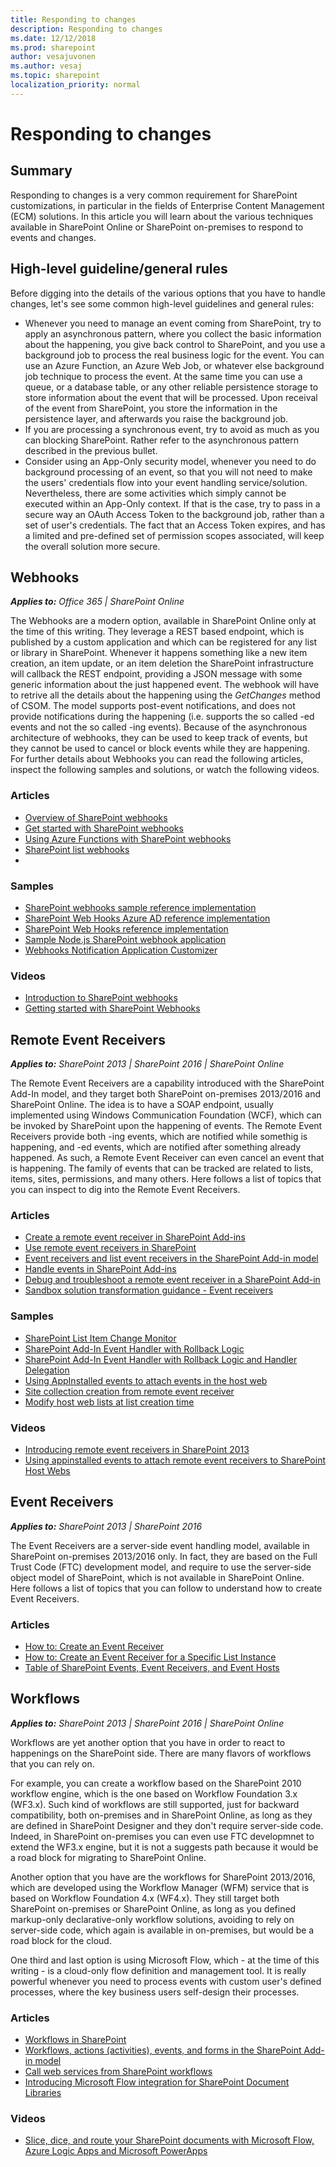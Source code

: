 ```yaml
---
title: Responding to changes
description: Responding to changes
ms.date: 12/12/2018
ms.prod: sharepoint
author: vesajuvonen
ms.author: vesaj
ms.topic: sharepoint
localization_priority: normal
---
```


# Responding to changes

## Summary
Responding to changes is a very common requirement for SharePoint customizations, in particular in the fields of Enterprise Content Management (ECM) solutions. In this article you will learn about the various techniques available in SharePoint Online or SharePoint on-premises to respond to events and changes.

## High-level guideline/general rules
Before digging into the details of the various options that you have to handle changes, let's see some common high-level guidelines and general rules:
* Whenever you need to manage an event coming from SharePoint, try to apply an asynchronous pattern, where you collect the basic information about the happening, you give back control to SharePoint, and you use a background job to process the real business logic for the event. You can use an Azure Function, an Azure Web Job, or whatever else background job technique to process the event. At the same time you can use a queue, or a database table, or any other reliable persistence storage to store information about the event that will be processed. Upon receival of the event from SharePoint, you store the information in the persistence layer, and afterwards you raise the background job. 
* If you are processing a synchronous event, try to avoid as much as you can blocking SharePoint. Rather refer to the asynchronous pattern described in the previous bullet.
* Consider using an App-Only security model, whenever you need to do background processing of an event, so that you will not need to make the users' credentials flow into your event handling service/solution. Nevertheless, there are some activities which simply cannot be executed within an App-Only context. If that is the case, try to pass in a secure way an OAuth Access Token to the background job, rather than a set of user's credentials. The fact that an Access Token expires, and has a limited and pre-defined set of permission scopes associated, will keep the overall solution more secure.

## Webhooks

_**Applies to:** Office 365 | SharePoint Online_

The Webhooks are a modern option, available in SharePoint Online only at the time of this writing. They leverage a REST based endpoint, which is published by a custom application and which can be registered for any list or library in SharePoint. Whenever it happens something like a new item creation, an item update, or an item deletion the SharePoint infrastructure will callback the REST endpoint, providing a JSON message with some generic information about the just happened event. The webhook will have to retrive all the details about the happening using the *GetChanges* method of CSOM. The model supports post-event notifications, and does not provide notifications during the happening (i.e. supports the so called -ed events and not the so called -ing events). Because of the asynchronous architecture of webhooks, they can be used to keep track of events, but they cannot be used to cancel or block events while they are happening.
For further details about Webhooks you can read the following articles, inspect the following samples and solutions, or watch the following videos.

### Articles
* [Overview of SharePoint webhooks](https://docs.microsoft.com/sharepoint/dev/apis/webhooks/overview-sharepoint-webhooks)
* [Get started with SharePoint webhooks](https://docs.microsoft.com/sharepoint/dev/apis/webhooks/get-started-webhooks)
* [Using Azure Functions with SharePoint webhooks](https://docs.microsoft.com/sharepoint/dev/apis/webhooks/sharepoint-webhooks-using-azure-functions)
* [SharePoint list webhooks](https://docs.microsoft.com/sharepoint/dev/apis/webhooks/lists/overview-sharepoint-list-webhooks)
* []()

### Samples
* [SharePoint webhooks sample reference implementation](https://docs.microsoft.com/sharepoint/dev/apis/webhooks/webhooks-reference-implementation)
* [SharePoint Web Hooks Azure AD reference implementation](https://github.com/SharePoint/sp-dev-samples/tree/master/Samples/WebHooks.List.AzureAD)
* [SharePoint Web Hooks reference implementation](https://github.com/SharePoint/sp-dev-samples/tree/master/Samples/WebHooks.List)
* [Sample Node.js SharePoint webhook application](https://github.com/SharePoint/sp-dev-samples/tree/master/Samples/WebHooks.Nodejs)
* [Webhooks Notification Application Customizer](https://github.com/SharePoint/sp-dev-fx-extensions/tree/master/samples/react-application-webhooks-notification)

### Videos
* [Introduction to SharePoint webhooks](https://www.youtube.com/watch?v=P4a1_EWokwM)
* [Getting started with SharePoint Webhooks](https://www.youtube.com/watch?v=IbVlDkmsh8w)

## Remote Event Receivers

_**Applies to:** SharePoint 2013 | SharePoint 2016 | SharePoint Online_

The Remote Event Receivers are a capability introduced with the SharePoint Add-In model, and they target both SharePoint on-premises 2013/2016 and SharePoint Online. The idea is to have a SOAP endpoint, usually implemented using Windows Communication Foundation (WCF), which can be invoked by SharePoint upon the happening of events. The Remote Event Receivers provide both -ing events, which are notified while somethig is happening, and -ed events, which are notified after something already happened. As such, a Remote Event Receiver can even cancel an event that is happening. The family of events that can be tracked are related to lists, items, sites, permissions, and many others. Here follows a list of topics that you can inspect to dig into the Remote Event Receivers.

### Articles
* [Create a remote event receiver in SharePoint Add-ins](https://docs.microsoft.com/sharepoint/dev/sp-add-ins/create-a-remote-event-receiver-in-sharepoint-add-ins)
* [Use remote event receivers in SharePoint](https://docs.microsoft.com/sharepoint/dev/solution-guidance/use-remote-event-receivers-in-sharepoint)
* [Event receivers and list event receivers in the SharePoint Add-in model](https://docs.microsoft.com/sharepoint/dev/solution-guidance/event-receiver-and-list-event-receiver-sharepoint-add-in)
* [Handle events in SharePoint Add-ins](https://docs.microsoft.com/sharepoint/dev/sp-add-ins/handle-events-in-sharepoint-add-ins)
* [Debug and troubleshoot a remote event receiver in a SharePoint Add-in](https://docs.microsoft.com/sharepoint/dev/sp-add-ins/debug-and-troubleshoot-a-remote-event-receiver-in-a-sharepoint-add-in)
* [Sandbox solution transformation guidance - Event receivers](https://docs.microsoft.com/sharepoint/dev/solution-guidance/sandbox-solution-transformation-guidance-event-receivers)

### Samples
* [SharePoint List Item Change Monitor](https://github.com/SharePoint/PnP/tree/master/Samples/Core.ListItemChangeMonitor)
* [SharePoint Add-In Event Handler with Rollback Logic](https://github.com/SharePoint/PnP/tree/master/Samples/Core.AppEvents)
* [SharePoint Add-In Event Handler with Rollback Logic and Handler Delegation](https://github.com/SharePoint/PnP/tree/master/Samples/Core.AppEvents.HandlerDelegation)
* [Using AppInstalled events to attach events in the host web](https://github.com/SharePoint/PnP/tree/master/Samples/Core.EventReceivers)
* [Site collection creation from remote event receiver](https://github.com/SharePoint/PnP/tree/master/Samples/Provisioning.ReR)
* [Modify host web lists at list creation time](https://github.com/SharePoint/PnP/tree/master/Samples/Core.EventReceiversBasedModifications)

### Videos
* [Introducing remote event receivers in SharePoint 2013](https://www.youtube.com/watch?v=jHoBgkUlK2M)
* [Using appinstalled events to attach remote event receivers to SharePoint Host Webs](https://channel9.msdn.com/Blogs/Office-365-Dev/Using-appinstalled-events-to-attach-remote-event-receivers-to-SharePoint-Host-Webs-Office-365-Develo)

## Event Receivers

_**Applies to:** SharePoint 2013 | SharePoint 2016_

The Event Receivers are a server-side event handling model, available in SharePoint on-premises 2013/2016 only. In fact, they are based on the Full Trust Code (FTC) development model, and require to use the server-side object model of SharePoint, which is not available in SharePoint Online. Here follows a list of topics that you can follow to understand how to create Event Receivers.

### Articles
* [How to: Create an Event Receiver](https://msdn.microsoft.com/library/ee231563.aspx)
* [How to: Create an Event Receiver for a Specific List Instance](https://msdn.microsoft.com/library/ff398052.aspx)
* [Table of SharePoint Events, Event Receivers, and Event Hosts](https://msdn.microsoft.com/library/office/ff408183(v=office.14).aspx)

## Workflows

_**Applies to:** SharePoint 2013 | SharePoint 2016 | SharePoint Online_

Workflows are yet another option that you have in order to react to happenings on the SharePoint side. There are many flavors of workflows that you can rely on.

For example, you can create a workflow based on the SharePoint 2010 workflow engine, which is the one based on Workflow Foundation 3.x (WF3.x). Such kind of workflows are still supported, just for backward compatibility, both on-premises and in SharePoint Online, as long as they are defined in SharePoint Designer and they don't require server-side code. Indeed, in SharePoint on-premises you can even use FTC developmnet to extend the WF3.x engine, but it is not a suggests path because it would be a road block for migrating to SharePoint Online.

Another option that you have are the workflows for SharePoint 2013/2016, which are developed using the Workflow Manager (WFM) service that is based on Workflow Foundation 4.x (WF4.x). They still target both SharePoint on-premises or SharePoint Online, as long as you defined markup-only declarative-only workflow solutions, avoiding to rely on server-side code, which again is available in on-premises, but would be a road block for the cloud.

One third and last option is using Microsoft Flow, which - at the time of this writing - is a cloud-only flow definition and management tool. It is really powerful whenever you need to process events with custom user's defined processes, where the key business users self-design their processes.

### Articles
* [Workflows in SharePoint](https://docs.microsoft.com/sharepoint/dev/general-development/workflows-in-sharepoint)
* [Workflows, actions (activities), events, and forms in the SharePoint Add-in model](https://docs.microsoft.com/sharepoint/dev/solution-guidance/workflows-actions-events-and-forms-sharepoint-add-in)
* [Call web services from SharePoint workflows](https://docs.microsoft.com/sharepoint/dev/solution-guidance/call-web-services-from-sharepoint-workflows)
* [Introducing Microsoft Flow integration for SharePoint Document Libraries](https://flow.microsoft.com/blog/flow-in-spo-document-libraries/)

### Videos
* [Slice, dice, and route your SharePoint documents with Microsoft Flow, Azure Logic Apps and Microsoft PowerApps](https://channel9.msdn.com/Events/Build/2017/B8079)
